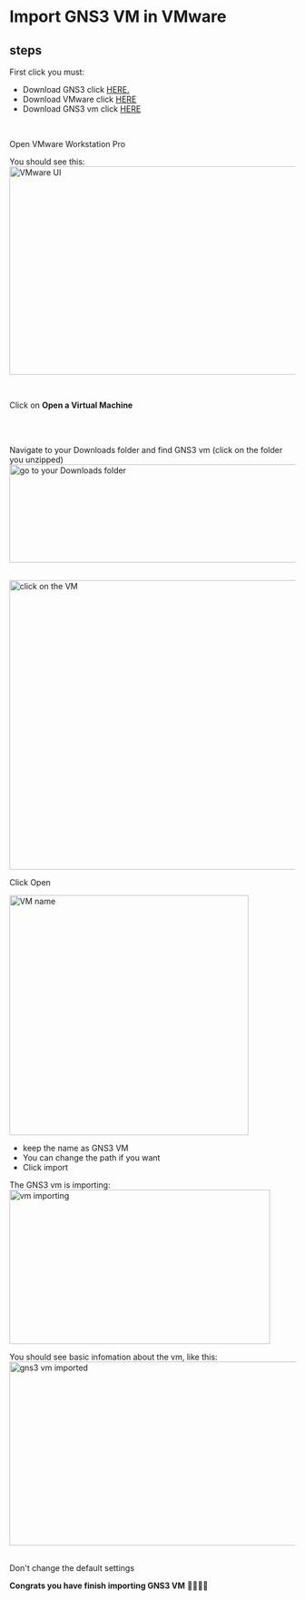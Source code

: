 # Import GNS3 VM in VMware

## steps

First click you must: <br>
- Download GNS3 click <a href="https://github.com/dayseanm04/network/blob/main/GNS3/Get-Started/Download%20GNS3.md">HERE.</a>
- Download VMware click <a href="https://github.com/dayseanm04/network/blob/main/GNS3/Get-Started/Download%20VMware.md">HERE</a>
- Download GNS3 vm click <a href="https://github.com/dayseanm04/network/blob/main/GNS3/Get-Started/Download%20GNS3%20vm.md">HERE </a>

<br/>

Open VMware Workstation Pro


You should see this: 
<img width="945" height="367" alt="VMware UI" src="https://github.com/user-attachments/assets/4e6424bd-1c36-4fc6-9f22-663978d9a0f7" />
<br/>

<br/>

Click on __Open a Virtual Machine__

<br/>
<br/>

Navigate to your Downloads folder and find GNS3 vm (click on the folder you unzipped) <br/>
<img width="568" height="173" alt="go to your Downloads folder" src="https://github.com/user-attachments/assets/35654245-509c-456d-8f52-dcc5a3584e73" />

<br/>
<img width="788" height="510" alt="click on the VM" src="https://github.com/user-attachments/assets/40ce93eb-6378-41f1-a551-14c6e9776697" />

Click Open

<img width="421" height="423" alt="VM name" src="https://github.com/user-attachments/assets/a3f0a5e3-23aa-4320-a053-2a6cfdd60f74" />


- keep the name as GNS3 VM
- You can change the path if you want
- Click import

The GNS3 vm is importing: <br/>
<img width="459" height="272" alt="vm importing" src="https://github.com/user-attachments/assets/6b183468-4c5f-43a3-9d46-2415ae135871" />


You should see basic infomation about the vm, like this: <br/>
<img width="526" height="324" alt="gns3 vm imported" src="https://github.com/user-attachments/assets/a73ee83b-8157-413a-a17e-495236178397" />


<br/> Don't change the default settings

**Congrats you have finish importing GNS3 VM** 🎉🥳🎉🥳

